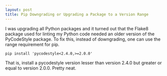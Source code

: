 ```yaml
---
layout: post
title: Pip Downgrading or Upgrading a Package to a Version Range
---
```


I was upgrading all Python packages and it turned out that the Flake8 package used for linting my Python code needed an older version of the PyCodeStyle package. To fix this, instead of downgrading, one can use the range requirement for pip.

    pip install 'pycodestyle<2.4.0,>=2.0.0'

That is, install a pycodestyle version lesser than version 2.4.0 but greater or equal to version 2.0.0. Pretty neat.